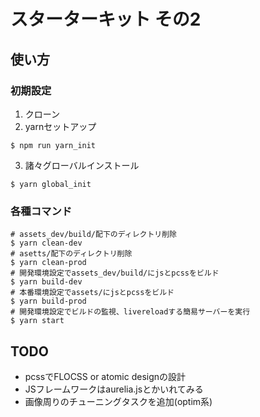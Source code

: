 # スターターキット その2

## 使い方

### 初期設定
1. クローン
2. yarnセットアップ

```
$ npm run yarn_init
```

3. 諸々グローバルインストール

```
$ yarn global_init
```

### 各種コマンド

```
# assets_dev/build/配下のディレクトリ削除
$ yarn clean-dev
# asetts/配下のディレクトリ削除
$ yarn clean-prod
# 開発環境設定でassets_dev/build/にjsとpcssをビルド
$ yarn build-dev
# 本番環境設定でassets/にjsとpcssをビルド
$ yarn build-prod
# 開発環境設定でビルドの監視、livereloadする簡易サーバーを実行
$ yarn start
```

## TODO
- pcssでFLOCSS or atomic designの設計
- JSフレームワークはaurelia.jsとかいれてみる
- 画像周りのチューニングタスクを追加(optim系)
